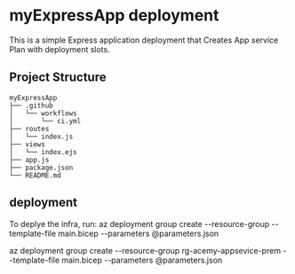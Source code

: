 # myExpressApp deployment

This is a simple Express application deployment that Creates App service Plan with deployment slots.

## Project Structure

```
myExpressApp
├── .github
│   └── workflows
│       └── ci.yml
├── routes
│   └── index.js
├── views
│   └── index.ejs
├── app.js
├── package.json
└── README.md
```

## deployment

To deplye the infra, run:
az deployment group create --resource-group <your-resource-group> --template-file main.bicep --parameters @parameters.json

az deployment group create --resource-group rg-acemy-appsevice-prem --template-file main.bicep --parameters @parameters.json
